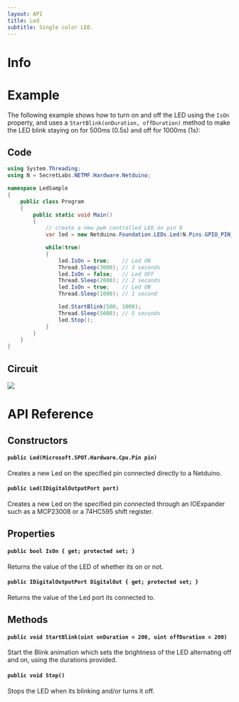 ```yaml
---
layout: API
title: Led
subtitle: Single color LED.
---
```


# Info



# Example

The following example shows how to turn on and off the LED using the `IsOn` property, and uses a `StartBlink(onDuration, offDuration)` method to make the LED blink staying on for 500ms (0.5s) and off for 1000ms (1s):

## Code

```csharp
using System.Threading;
using N = SecretLabs.NETMF.Hardware.Netduino;

namespace LedSample
{
    public class Program
    {
        public static void Main()
        {
            // create a new pwm controlled LED on pin 8
            var led = new Netduino.Foundation.LEDs.Led(N.Pins.GPIO_PIN_D8);

            while(true)
            {
                led.IsOn = true;    // Led ON
                Thread.Sleep(3000); // 3 seconds
                led.IsOn = false;   // Led OFF
                Thread.Sleep(2000); // 2 seconds
                led.IsOn = true;    // Led ON
                Thread.Sleep(1000); // 1 second

                led.StartBlink(500, 1000);
                Thread.Sleep(5000); // 5 seconds
                led.Stop();
            }
        }
    }
}
```

## Circuit

![](PwmLed_bb.svg)

# API Reference

## Constructors

#### `public Led(Microsoft.SPOT.Hardware.Cpu.Pin pin)`

Creates a new Led on the specified pin connected directly to a Netduino.

#### `public Led(IDigitalOutputPort port)`

Creates a new Led on the specified pin connected through an IOExpander such as a MCP23008 or a 74HC595 shift register.

## Properties

#### `public bool IsOn { get; protected set; }`

Returns the value of the LED of whether its on or not.

#### `public IDigitalOutputPort DigitalOut { get; protected set; }`

Returns the value of the Led port its connected to.

## Methods

#### `public void StartBlink(uint onDuration = 200, uint offDuration = 200)`

Start the Blink animation which sets the brightness of the LED alternating off and on, using the durations provided.

#### `public void Stop()`

Stops the LED when its blinking and/or turns it off.